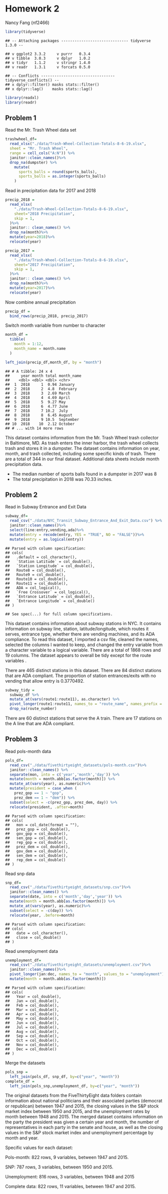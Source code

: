 Homework 2
================
Nancy Fang (nf2466)

``` r
library(tidyverse)
```

    ## -- Attaching packages ------------------------------ tidyverse 1.3.0 --

    ## v ggplot2 3.3.2     v purrr   0.3.4
    ## v tibble  3.0.3     v dplyr   1.0.2
    ## v tidyr   1.1.2     v stringr 1.4.0
    ## v readr   1.3.1     v forcats 0.5.0

    ## -- Conflicts --------------------------------- tidyverse_conflicts() --
    ## x dplyr::filter() masks stats::filter()
    ## x dplyr::lag()    masks stats::lag()

``` r
library(readxl)
library(readr)
```

## Problem 1

Read the Mr. Trash Wheel data set

``` r
trashwheel_df=
  read_xlsx("./data/Trash-Wheel-Collection-Totals-8-6-19.xlsx", 
  sheet = "Mr. Trash Wheel",
  range = cell_cols("A:N")) %>%
  janitor::clean_names()%>%
  drop_na(dumpster) %>%
    mutate(
      sports_balls = round(sports_balls),
      sports_balls = as.integer(sports_balls)
    )
```

Read in precipitation data for 2017 and 2018

``` r
precip_2018 = 
  read_xlsx(
    "./data/Trash-Wheel-Collection-Totals-8-6-19.xlsx",
    sheet="2018 Precipitation",
    skip = 1,
  )%>%
  janitor:: clean_names() %>%
  drop_na(month)%>%
  mutate(year=2018)%>%
  relocate(year)

precip_2017 = 
  read_xlsx(
    "./data/Trash-Wheel-Collection-Totals-8-6-19.xlsx",
    sheet="2017 Precipitation",
    skip = 1,
  )%>%
  janitor:: clean_names() %>%
  drop_na(month)%>%
  mutate(year=2017)%>%
  relocate(year)
```

Now combine annual precipitation

``` r
precip_df = 
  bind_rows(precip_2018, precip_2017)
```

Switch month variable from number to character

``` r
month_df = 
  tibble(
    month = 1:12,
    month_name = month.name
  )

left_join(precip_df,month_df, by = "month")
```

    ## # A tibble: 24 x 4
    ##     year month total month_name
    ##    <dbl> <dbl> <dbl> <chr>     
    ##  1  2018     1  0.94 January   
    ##  2  2018     2  4.8  February  
    ##  3  2018     3  2.69 March     
    ##  4  2018     4  4.69 April     
    ##  5  2018     5  9.27 May       
    ##  6  2018     6  4.77 June      
    ##  7  2018     7 10.2  July      
    ##  8  2018     8  6.45 August    
    ##  9  2018     9 10.5  September 
    ## 10  2018    10  2.12 October   
    ## # ... with 14 more rows

This dataset contains information from the Mr. Trash Wheel trash
collector in Baltimore, MD. As trash enters the inner harbor, the trash
wheel collects trash and stores it in a dumpster. The dataset contains
information on year, month, and trash collected, including some specific
kinds of trash. There are a total of 344 in our final dataset.
Additional data sheets include month precipitation data.

  - The median number of sports balls found in a dumpster in 2017 was 8
  - The total precipitation in 2018 was 70.33 inches.

## Problem 2

Read in Subway Entrance and Exit Data

``` r
subway_df=
  read_csv("./data/NYC_Transit_Subway_Entrance_And_Exit_Data.csv") %>%
  janitor::clean_names()%>%
  select(line:entry,vending,ada)%>%
  mutate(entry = recode(entry, YES = "TRUE", NO = "FALSE"))%>%
  mutate(entry = as.logical(entry))
```

    ## Parsed with column specification:
    ## cols(
    ##   .default = col_character(),
    ##   `Station Latitude` = col_double(),
    ##   `Station Longitude` = col_double(),
    ##   Route8 = col_double(),
    ##   Route9 = col_double(),
    ##   Route10 = col_double(),
    ##   Route11 = col_double(),
    ##   ADA = col_logical(),
    ##   `Free Crossover` = col_logical(),
    ##   `Entrance Latitude` = col_double(),
    ##   `Entrance Longitude` = col_double()
    ## )

    ## See spec(...) for full column specifications.

This dataset contains information about subway stations in NYC. It
contains information on subway line, station, latitude/longitude, which
routes it serves, entrance type, whether there are vending machines, and
its ADA compliance. To read this dataset, I imported a csv file, cleaned
the names, selected the columns I wanted to keep, and changed the entry
variable from a character variable to a logical variable. There are a
total of 1868 rows and 19 columns. The dataset appears to overall be
tidy except for the route variables .

There are 465 distinct stations in this dataset. There are 84 distinct
stations that are ADA compliant. The proportion of station
entrances/exits with no vending that allow entry is 0.3770492.

``` r
subway_tidy =
  subway_df %>%
  mutate_at(vars(route1:route11), as.character) %>%
  pivot_longer(route1:route11, names_to = "route_name", names_prefix = "route", values_to = "route_number") %>%
  drop_na(route_number)
```

There are 60 distinct stations that serve the A train. There are 17
stations on the A line that are ADA compliant.

## Problem 3

Read pols-month data

``` r
pols_df=
  read_csv("./data/fivethirtyeight_datasets/pols-month.csv")%>%
  janitor::clean_names() %>%
  separate(mon, into = c('year','month','day')) %>%
  mutate(month = month.abb[as.factor(month)]) %>%
  mutate_at(vars(year), as.numeric)%>%
  mutate(president = case_when (
    prez_gop == 1 ~ "gop",
    prez_dem == 1 ~ "dem")) %>%
  subset(select = -c(prez_gop, prez_dem, day)) %>%
  relocate(president, .after=month)
```

    ## Parsed with column specification:
    ## cols(
    ##   mon = col_date(format = ""),
    ##   prez_gop = col_double(),
    ##   gov_gop = col_double(),
    ##   sen_gop = col_double(),
    ##   rep_gop = col_double(),
    ##   prez_dem = col_double(),
    ##   gov_dem = col_double(),
    ##   sen_dem = col_double(),
    ##   rep_dem = col_double()
    ## )

Read snp data

``` r
snp_df=
  read_csv("./data/fivethirtyeight_datasets/snp.csv")%>%
  janitor::clean_names() %>%
  separate(date, into = c('month','day','year')) %>%
  mutate(month = month.abb[as.factor(month)]) %>%
  mutate_at(vars(year), as.numeric)%>%
  subset(select = -c(day)) %>%
  relocate(year, .before=month)
```

    ## Parsed with column specification:
    ## cols(
    ##   date = col_character(),
    ##   close = col_double()
    ## )

Read unemployment data

``` r
unemployment_df=
  read_csv("./data/fivethirtyeight_datasets/unemployment.csv")%>%
  janitor::clean_names()%>%
  pivot_longer(jan:dec, names_to = "month", values_to = "unemployment") %>%
  mutate(month = month.abb[as.factor(month)])
```

    ## Parsed with column specification:
    ## cols(
    ##   Year = col_double(),
    ##   Jan = col_double(),
    ##   Feb = col_double(),
    ##   Mar = col_double(),
    ##   Apr = col_double(),
    ##   May = col_double(),
    ##   Jun = col_double(),
    ##   Jul = col_double(),
    ##   Aug = col_double(),
    ##   Sep = col_double(),
    ##   Oct = col_double(),
    ##   Nov = col_double(),
    ##   Dec = col_double()
    ## )

Merge the datasets

``` r
pols_snp = 
  left_join(pols_df, snp_df, by=c("year", "month"))
complete_df =
  left_join(pols_snp,unemployment_df, by=c("year", "month"))
```

The original datasets from the FiveThirtyEight data folders contain
information about national politicians and their associated parties
(democrat or republican) between 1947 and 2015, the closing values in
the S\&P stock market index between 1950 and 2015, and the unemployment
rates by month between 1948 and 2015. The merged dataset contains
information on the party the president was given a certain year and
month, the number of representatives in each party in the senate and
house, as well as the closing values in the S\&P stock market index and
unemployment percentage by month and year.

Specific values for each dataset:

Pols-month: 822 rows, 9 variables, between 1947 and 2015.

SNP: 787 rows, 3 variables, between 1950 and 2015.

Unemployment: 816 rows, 3 variables, between 1948 and 2015

Complete data: 822 rows, 11 variables, between 1947 and 2015.
